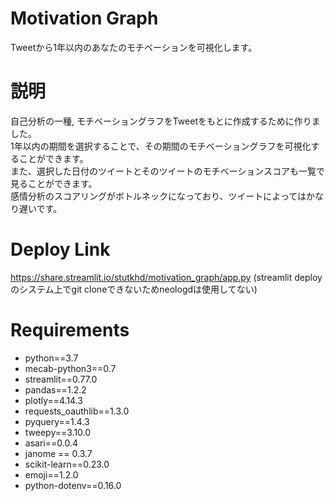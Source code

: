 # Motivation Graph
Tweetから1年以内のあなたのモチベーションを可視化します。

# 説明
自己分析の一種, モチベーショングラフをTweetをもとに作成するために作りました。  
1年以内の期間を選択することで、その期間のモチベーショングラフを可視化することができます。  
また、選択した日付のツイートとそのツイートのモチベーションスコアも一覧で見ることができます。  
感情分析のスコアリングがボトルネックになっており、ツイートによってはかなり遅いです。  

# Deploy Link
https://share.streamlit.io/stutkhd/motivation_graph/app.py
(streamlit deployのシステム上でgit cloneできないためneologdは使用してない)

# Requirements
 - python==3.7
 - mecab-python3==0.7
 - streamlit==0.77.0
 - pandas==1.2.2
 - plotly==4.14.3
 - requests_oauthlib==1.3.0
 - pyquery==1.4.3
 - tweepy==3.10.0
 - asari==0.0.4
 - janome == 0.3.7
 - scikit-learn==0.23.0
 - emoji==1.2.0
 - python-dotenv==0.16.0
